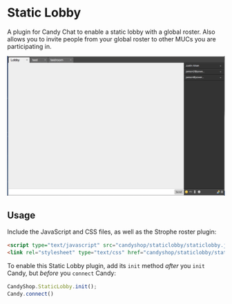 # Static Lobby

A plugin for Candy Chat to enable a static lobby with a global roster. Also allows you to invite people from your global roster to other MUCs you are participating in.

![Static Lobby](screenshot.png)

## Usage
Include the JavaScript and CSS files, as well as the Strophe roster plugin:
```HTML
<script type="text/javascript" src="candyshop/staticlobby/staticlobby.js"></script>
<link rel="stylesheet" type="text/css" href="candyshop/staticlobby/staticlobby.css" />
```

To enable this Static Lobby plugin, add its `init` method _after_ you `init` Candy, but _before_ you `connect` Candy:
```JavaScript
CandyShop.StaticLobby.init();
Candy.connect()
```

